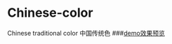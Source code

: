 # Chinese-color
Chinese traditional color 中国传统色
###[demo效果预览](https://fankxxd.github.io/Chinese-color/.)
